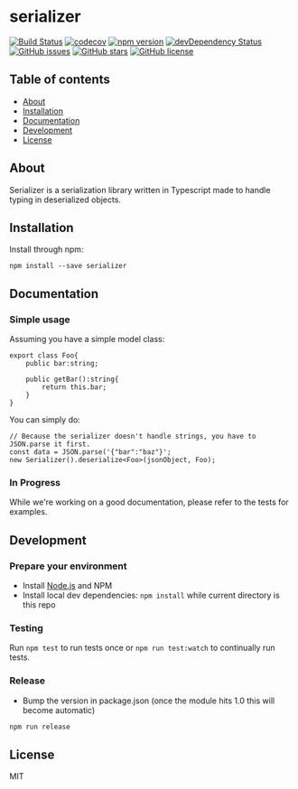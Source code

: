 # serializer
[![Build Status](https://travis-ci.org/Supamiu/ng-serializer.svg?branch=master)](https://travis-ci.org/Supamiu/ng-serializer)
[![codecov](https://codecov.io/gh/Supamiu/ng-serializer/branch/master/graph/badge.svg)](https://codecov.io/gh/Supamiu/ng-serializer)
[![npm version](https://badge.fury.io/js/ng-serializer.svg)](http://badge.fury.io/js/ng-serializer)
[![devDependency Status](https://david-dm.org/Supamiu/ng-serializer/dev-status.svg)](https://david-dm.org/Supamiu/ng-serializer?type=dev)
[![GitHub issues](https://img.shields.io/github/issues/Supamiu/ng-serializer.svg)](https://github.com/Supamiu/ng-serializer/issues)
[![GitHub stars](https://img.shields.io/github/stars/Supamiu/ng-serializer.svg)](https://github.com/Supamiu/ng-serializer/stargazers)
[![GitHub license](https://img.shields.io/badge/license-MIT-blue.svg)](https://raw.githubusercontent.com/Supamiu/ng-serializer/master/LICENSE)

## Table of contents

- [About](#about)
- [Installation](#installation)
- [Documentation](#documentation)
- [Development](#development)
- [License](#license)

## About

Serializer is a serialization library written in Typescript made to handle typing in deserialized objects.

## Installation

Install through npm:
```
npm install --save serializer
```

## Documentation

### Simple usage
Assuming you have a simple model class:
```
export class Foo{
    public bar:string;
    
    public getBar():string{
        return this.bar;
    }
}
```

You can simply do:

```
// Because the serializer doesn't handle strings, you have to JSON.parse it first.
const data = JSON.parse('{"bar":"baz"}';
new Serializer().deserialize<Foo>(jsonObject, Foo);
```

### In Progress
While we're working on a good documentation, please refer to the tests for examples.


## Development

### Prepare your environment
* Install [Node.js](http://nodejs.org/) and NPM
* Install local dev dependencies: `npm install` while current directory is this repo

### Testing
Run `npm test` to run tests once or `npm run test:watch` to continually run tests.

### Release
* Bump the version in package.json (once the module hits 1.0 this will become automatic)
```bash
npm run release
```

## License

MIT
